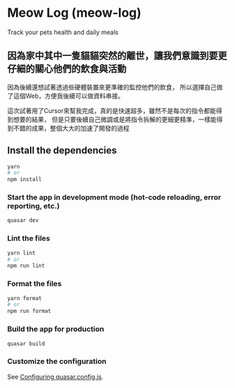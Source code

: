 # Meow Log (meow-log)
Track your pets health and daily meals

## 因為家中其中一隻貓貓突然的離世，讓我們意識到要更仔細的關心他們的飲食與活動

因為後續還想試著透過些硬體裝置來更準確的監控他們的飲食，
所以選擇自己做了這個Web，方便我後續可以做資料串接。

這次試著用了Cursor來幫我完成，真的是快速超多，雖然不是每次的指令都能得到想要的結果，
但是只要後續自己微調或是將指令拆解的更細更精準，一樣能得到不錯的成果，整個大大的加速了開發的過程

## Install the dependencies
```bash
yarn
# or
npm install
```

### Start the app in development mode (hot-code reloading, error reporting, etc.)
```bash
quasar dev
```


### Lint the files
```bash
yarn lint
# or
npm run lint
```


### Format the files
```bash
yarn format
# or
npm run format
```


### Build the app for production
```bash
quasar build
```

### Customize the configuration
See [Configuring quasar.config.js](https://v2.quasar.dev/quasar-cli-vite/quasar-config-js).
